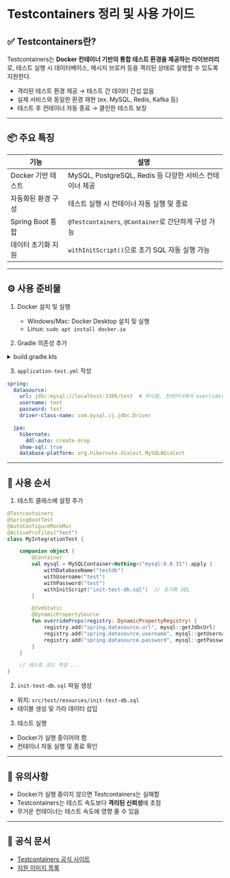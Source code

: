 # Testcontainers 정리 및 사용 가이드

## ✅ Testcontainers란?
Testcontainers는 **Docker 컨테이너 기반의 통합 테스트 환경을 제공하는 라이브러리**로, 
테스트 실행 시 데이터베이스, 메시지 브로커 등을 격리된 상태로 실행할 수 있도록 지원한다.

- 격리된 테스트 환경 제공 → 테스트 간 데이터 간섭 없음
- 실제 서비스와 동일한 환경 재현 (ex. MySQL, Redis, Kafka 등)
- 테스트 후 컨테이너 자동 종료 → 클린한 테스트 보장

---

## 📦 주요 특징
| 기능                  | 설명                                                         |
|---------------------|------------------------------------------------------------|
| Docker 기반 테스트   | MySQL, PostgreSQL, Redis 등 다양한 서비스 컨테이너 제공      |
| 자동화된 환경 구성   | 테스트 실행 시 컨테이너 자동 실행 및 종료                   |
| Spring Boot 통합     | `@Testcontainers`, `@Container`로 간단하게 구성 가능         |
| 데이터 초기화 지원   | `withInitScript()`으로 초기 SQL 자동 실행 가능               |

---

## ⚙️ 사용 준비물

1. Docker 설치 및 실행
    - Windows/Mac: Docker Desktop 설치 및 실행
    - Linux: `sudo apt install docker.io`

2. Gradle 의존성 추가

<details>
<summary>build.gradle.kts</summary>

```kotlin
dependencies {
    testImplementation("org.testcontainers:junit-jupiter:1.19.1")
    testImplementation("org.testcontainers:mysql:1.19.1")
}
tasks.test {
    useJUnitPlatform()
}
```
</details>

3. `application-test.yml` 작성
```yaml
spring:
  datasource:
    url: jdbc:mysql://localhost:3306/test  # 무시됨, 컨테이너에서 override됨
    username: test
    password: test
    driver-class-name: com.mysql.cj.jdbc.Driver

  jpa:
    hibernate:
      ddl-auto: create-drop
    show-sql: true
    database-platform: org.hibernate.dialect.MySQL8Dialect
```

---

## 🧪 사용 순서

1. 테스트 클래스에 설정 추가
```kotlin
@Testcontainers
@SpringBootTest
@AutoConfigureMockMvc
@ActiveProfiles("test")
class MyIntegrationTest {

    companion object {
        @Container
        val mysql = MySQLContainer<Nothing>("mysql:8.0.31").apply {
            withDatabaseName("testdb")
            withUsername("test")
            withPassword("test")
            withInitScript("init-test-db.sql")  // 초기화 SQL
        }

        @JvmStatic
        @DynamicPropertySource
        fun overrideProps(registry: DynamicPropertyRegistry) {
            registry.add("spring.datasource.url", mysql::getJdbcUrl)
            registry.add("spring.datasource.username", mysql::getUsername)
            registry.add("spring.datasource.password", mysql::getPassword)
        }
    }

    // 테스트 코드 작성 ...
}
```

2. `init-test-db.sql` 파일 생성
- 위치: `src/test/resources/init-test-db.sql`
- 테이블 생성 및 가라 데이터 삽입

3. 테스트 실행
- Docker가 실행 중이어야 함
- 컨테이너 자동 실행 및 종료 확인

---

## 🚨 유의사항
- Docker가 실행 중이지 않으면 Testcontainers는 실패함
- Testcontainers는 테스트 속도보다 **격리된 신뢰성**에 초점
- 무거운 컨테이너는 테스트 속도에 영향 줄 수 있음

---

## 🔗 공식 문서
- [Testcontainers 공식 사이트](https://java.testcontainers.org)
- [지원 이미지 목록](https://www.testcontainers.org/modules)
